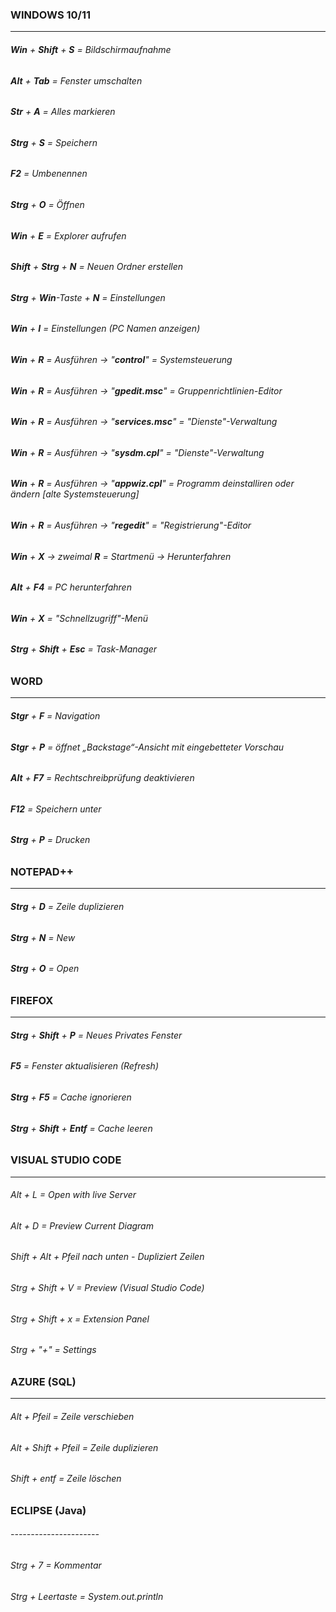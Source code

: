 ### **WINDOWS 10/11**

--------------------------



###### **Win** + **Shift** + **S** = Bildschirmaufnahme



###### **Alt** + **Tab** = Fenster umschalten



###### **Str** + **A** = Alles markieren

###### 

###### **Strg** + **S** = Speichern

###### 

###### **F2** = Umbenennen

###### 

###### **Strg** + **O** = Öffnen

###### 

###### **Win** + **E** = Explorer aufrufen

###### 

###### **Shift** + **Strg** + **N** = Neuen Ordner erstellen

###### **Strg** + **Win**-Taste + **N** = Einstellungen

###### 

###### **Win** + **I** = Einstellungen (PC Namen anzeigen)

###### 

###### **Win** + **R** = Ausführen -> "**control**" = Systemsteuerung

###### 

###### **Win** + **R** = Ausführen -> "**gpedit.msc**" = Gruppenrichtlinien-Editor



###### **Win** + **R** = Ausführen -> "**services.msc**" = "Dienste"-Verwaltung

###### 

###### **Win** + **R** = Ausführen -> "**sysdm.cpl**" = "Dienste"-Verwaltung



###### **Win** + **R** = Ausführen -> "**appwiz.cpl**" = Programm deinstalliren oder ändern \[alte Systemsteuerung]



###### **Win** + **R** = Ausführen -> "**regedit**" = "Registrierung"-Editor



###### **Win** + **X** -> zweimal **R** = Startmenü -> Herunterfahren



###### **Alt** + **F4** = PC herunterfahren



###### **Win** + **X** = "Schnellzugriff"-Menü



###### **Strg** + **Shift** + **Esc**  = Task-Manager













### **WORD**

--------



###### **Stgr** + **F** = Navigation

###### 

###### **Stgr** + **P** = öffnet „Backstage“-Ansicht mit eingebetteter Vorschau

###### **Alt** + **F7** = Rechtschreibprüfung deaktivieren

###### **F12** = Speichern unter ######

###### **Strg** + **P** = Drucken ######















### **NOTEPAD++**

------------------



###### **Strg** + **D** = Zeile duplizieren



###### **Strg** + **N** = New



###### **Strg** + **O** = Open













### **FIREFOX**

--------------



###### **Strg** + **Shift** + **P** = Neues Privates Fenster



###### **F5** = Fenster aktualisieren (Refresh)



###### **Strg** + **F5** = Cache ignorieren

###### 

###### **Strg** + **Shift** + **Entf** = Cache leeren













### **VISUAL STUDIO CODE**

------------------------------------



###### Alt + L = Open with live Server



###### Alt + D = Preview Current Diagram



###### Shift + Alt + Pfeil nach unten - Dupliziert Zeilen



###### Strg + Shift + V = Preview (Visual Studio Code)



###### Strg + Shift + x = Extension Panel



###### Strg + "+" = Settings





















### AZURE (SQL)

----------------------



###### Alt + Pfeil = Zeile verschieben



###### Alt + Shift + Pfeil = Zeile duplizieren



###### Shift + entf = Zeile löschen









### ECLIPSE (Java)

###### ----------------------



###### Strg + 7 = Kommentar



###### Strg + Leertaste = System.out.println









